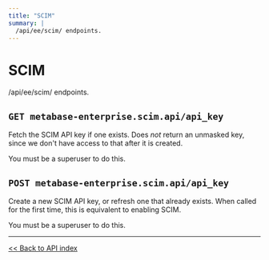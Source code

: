 ```yaml
---
title: "SCIM"
summary: |
  /api/ee/scim/ endpoints.
---
```


# SCIM

/api/ee/scim/ endpoints.

## `GET metabase-enterprise.scim.api/api_key`

Fetch the SCIM API key if one exists. Does *not* return an unmasked key, since we don't have access
  to that after it is created.

You must be a superuser to do this.

## `POST metabase-enterprise.scim.api/api_key`

Create a new SCIM API key, or refresh one that already exists. When called for the first time,
  this is equivalent to enabling SCIM.

You must be a superuser to do this.

---

[<< Back to API index](../../api-documentation.md)